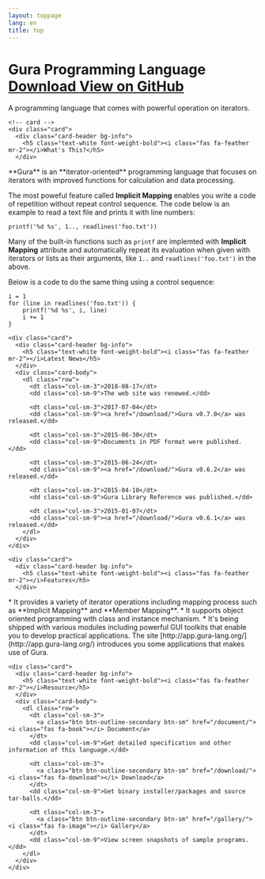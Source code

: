 ```yaml
---
layout: toppage
lang: en
title: top
---
```

<div class="jumbotron">
  <div class="container-fluid">
	<h1 class="display-4">Gura Programming Language
	  <span class="float-right">
		<a class="btn btn-secondary" href="/download/">
		  <i class="fas fa-download mr-2"></i>Download
		</a>
		<a class="btn btn-secondary" href="https://github.com/gura-lang/gura">
		  <i class="fab fa-github mr-2"></i>View on GitHub
		</a>
	  </span>
	</h1>
	<p class="lead">
	  A programming language that comes with powerful operation on iterators.
	</p>
  </div>
</div>

<div class="container-fluid">
  <div class="card-deck">

	<!-- card -->
	<div class="card">
	  <div class="card-header bg-info">
		<h5 class="text-white font-weight-bold"><i class="fas fa-feather mr-2"></i>What's This?</h5>
	  </div>
<div class="card-body" markdown="1">
**Gura** is an **iterator-oriented** programming language
that focuses on iterators with improved functions for calculation and data processing.

The most poweful feature called **Implicit Mapping**
enables you write a code of repetition without repeat control sequence.
The code below is an example to read a text file and prints it with line numbers:

    printf('%d %s', 1.., readlines('foo.txt'))

Many of the built-in functions such as `printf` are implemted with **Implicit Mapping** attribute
and automatically repeat its evaluation when given with iterators or lists as their arguments,
like `1..` and `readlines('foo.txt')` in the above.

Below is a code to do the same thing using a control sequence:

    i = 1
    for (line in readlines('foo.txt')) {
        printf('%d %s', i, line)
        i += 1
    }
</div>
	</div>
	<!-- card -->

<!-- card -->
	<div class="card">
	  <div class="card-header bg-info">
		<h5 class="text-white font-weight-bold"><i class="fas fa-feather mr-2"></i>Latest News</h5>
	  </div>
	  <div class="card-body">
		<dl class="row">
		  <dt class="col-sm-3">2018-08-17</dt>
		  <dd class="col-sm-9">The web site was renewed.</dd>

		  <dt class="col-sm-3">2017-07-04</dt>
		  <dd class="col-sm-9"><a href="/download/">Gura v0.7.0</a> was released.</dd>

		  <dt class="col-sm-3">2015-06-30</dt>
		  <dd class="col-sm-9">Documents in PDF format were published.</dd>

		  <dt class="col-sm-3">2015-06-24</dt>
		  <dd class="col-sm-9"><a href="/download/">Gura v0.6.2</a> was released.</dd>

		  <dt class="col-sm-3">2015-04-10</dt>
		  <dd class="col-sm-9">Gura Library Reference was published.</dd>

		  <dt class="col-sm-3">2015-01-07</dt>
		  <dd class="col-sm-9"><a href="/download/">Gura v0.6.1</a> was released.</dd>
		</dl>
	  </div>
	</div>
<!-- card -->

  </div>

  <div class="card-deck mt-3">

<!-- card -->
	<div class="card">
	  <div class="card-header bg-info">
		<h5 class="text-white font-weight-bold"><i class="fas fa-feather mr-2"></i>Features</h5>
	  </div>
<div class="card-body" markdown="1">
* It provides a variety of iterator operations including mapping process
  such as **Implicit Mapping** and **Member Mapping**.
* It supports object oriented programming with class and instance mechanism.
* It's being shipped with various modules including powerful GUI toolkits
  that enable you to develop practical applications.
  The site [http://app.gura-lang.org/](http://app.gura-lang.org/) introduces you
  some applications that makes use of Gura.
</div>
	</div>
<!-- card -->

<!-- card -->
	<div class="card">
	  <div class="card-header bg-info">
		<h5 class="text-white font-weight-bold"><i class="fas fa-feather mr-2"></i>Resource</h5>
	  </div>
	  <div class="card-body">
		<dl class="row">
		  <dt class="col-sm-3">
			<a class="btn btn-outline-secondary btn-sm" href="/document/"><i class="fas fa-book"></i> Document</a>
		  </dt>
		  <dd class="col-sm-9">Get detailed specification and other information of this language.</dd>

		  <dt class="col-sm-3">
			<a class="btn btn-outline-secondary btn-sm" href="/download/"><i class="fas fa-download"></i> Download</a>
		  </dt>
		  <dd class="col-sm-9">Get binary installer/packages and source tar-balls.</dd>

		  <dt class="col-sm-3">
			<a class="btn btn-outline-secondary btn-sm" href="/gallery/"><i class="fas fa-image"></i> Gallery</a>
		  </dt>
		  <dd class="col-sm-9">View screen snapshots of sample programs.</dd>
		</dl>
	  </div>
	</div>
<!-- card -->

  </div>
</div>
